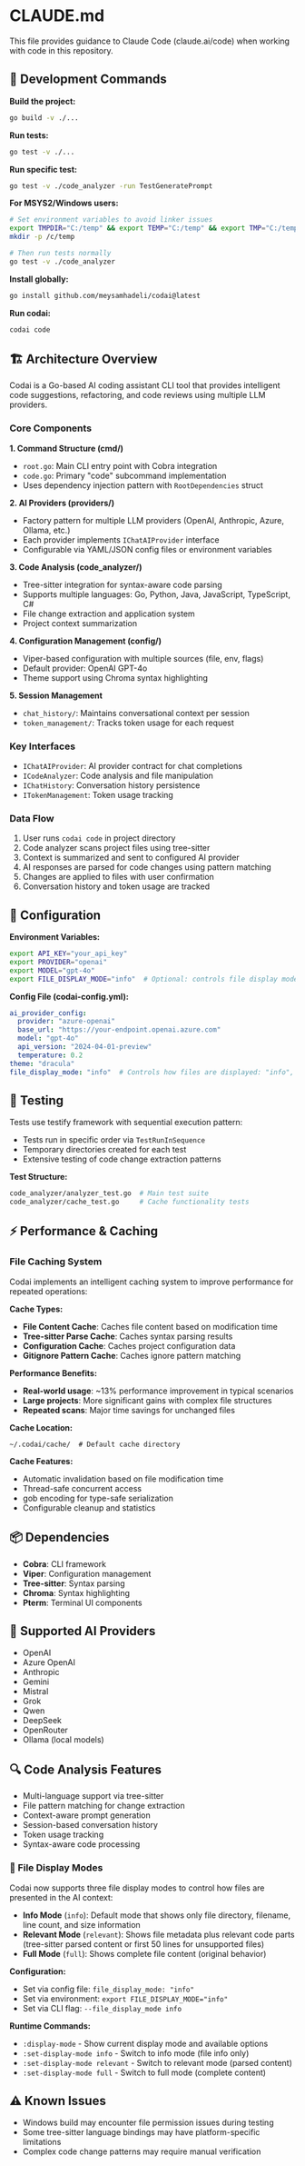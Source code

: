 # CLAUDE.md

This file provides guidance to Claude Code (claude.ai/code) when working with code in this repository.

## 🚀 Development Commands

**Build the project:**
```bash
go build -v ./...
```

**Run tests:**
```bash
go test -v ./...
```

**Run specific test:**
```bash
go test -v ./code_analyzer -run TestGeneratePrompt
```

**For MSYS2/Windows users:**
```bash
# Set environment variables to avoid linker issues
export TMPDIR="C:/temp" && export TEMP="C:/temp" && export TMP="C:/temp"
mkdir -p /c/temp

# Then run tests normally
go test -v ./code_analyzer
```

**Install globally:**
```bash
go install github.com/meysamhadeli/codai@latest
```

**Run codai:**
```bash
codai code
```

## 🏗️ Architecture Overview

Codai is a Go-based AI coding assistant CLI tool that provides intelligent code suggestions, refactoring, and code reviews using multiple LLM providers.

### Core Components

**1. Command Structure (cmd/)**
- `root.go`: Main CLI entry point with Cobra integration
- `code.go`: Primary "code" subcommand implementation
- Uses dependency injection pattern with `RootDependencies` struct

**2. AI Providers (providers/)**
- Factory pattern for multiple LLM providers (OpenAI, Anthropic, Azure, Ollama, etc.)
- Each provider implements `IChatAIProvider` interface
- Configurable via YAML/JSON config files or environment variables

**3. Code Analysis (code_analyzer/)**
- Tree-sitter integration for syntax-aware code parsing
- Supports multiple languages: Go, Python, Java, JavaScript, TypeScript, C#
- File change extraction and application system
- Project context summarization

**4. Configuration Management (config/)**
- Viper-based configuration with multiple sources (file, env, flags)
- Default provider: OpenAI GPT-4o
- Theme support using Chroma syntax highlighting

**5. Session Management**
- `chat_history/`: Maintains conversational context per session
- `token_management/`: Tracks token usage for each request

### Key Interfaces
- `IChatAIProvider`: AI provider contract for chat completions
- `ICodeAnalyzer`: Code analysis and file manipulation
- `IChatHistory`: Conversation history persistence
- `ITokenManagement`: Token usage tracking

### Data Flow
1. User runs `codai code` in project directory
2. Code analyzer scans project files using tree-sitter
3. Context is summarized and sent to configured AI provider
4. AI responses are parsed for code changes using pattern matching
5. Changes are applied to files with user confirmation
6. Conversation history and token usage are tracked

## 🔧 Configuration

**Environment Variables:**
```bash
export API_KEY="your_api_key"
export PROVIDER="openai"
export MODEL="gpt-4o"
export FILE_DISPLAY_MODE="info"  # Optional: controls file display mode
```

**Config File (codai-config.yml):**
```yaml
ai_provider_config:
  provider: "azure-openai"
  base_url: "https://your-endpoint.openai.azure.com"
  model: "gpt-4o"
  api_version: "2024-04-01-preview"
  temperature: 0.2
theme: "dracula"
file_display_mode: "info"  # Controls how files are displayed: "info", "relevant", "full"
```

## 🧪 Testing

Tests use testify framework with sequential execution pattern:
- Tests run in specific order via `TestRunInSequence`
- Temporary directories created for each test
- Extensive testing of code change extraction patterns

**Test Structure:**
```bash
code_analyzer/analyzer_test.go  # Main test suite
code_analyzer/cache_test.go     # Cache functionality tests
```

## ⚡ Performance & Caching

### File Caching System
Codai implements an intelligent caching system to improve performance for repeated operations:

**Cache Types:**
- **File Content Cache**: Caches file content based on modification time
- **Tree-sitter Parse Cache**: Caches syntax parsing results  
- **Configuration Cache**: Caches project configuration data
- **Gitignore Pattern Cache**: Caches ignore pattern matching

**Performance Benefits:**
- **Real-world usage**: ~13% performance improvement in typical scenarios
- **Large projects**: More significant gains with complex file structures
- **Repeated scans**: Major time savings for unchanged files

**Cache Location:**
```
~/.codai/cache/  # Default cache directory
```

**Cache Features:**
- Automatic invalidation based on file modification time
- Thread-safe concurrent access
- gob encoding for type-safe serialization
- Configurable cleanup and statistics

## 📦 Dependencies

- **Cobra**: CLI framework
- **Viper**: Configuration management
- **Tree-sitter**: Syntax parsing
- **Chroma**: Syntax highlighting
- **Pterm**: Terminal UI components

## 🎯 Supported AI Providers

- OpenAI
- Azure OpenAI
- Anthropic
- Gemini
- Mistral
- Grok
- Qwen
- DeepSeek
- OpenRouter
- Ollama (local models)

## 🔍 Code Analysis Features

- Multi-language support via tree-sitter
- File pattern matching for change extraction
- Context-aware prompt generation
- Session-based conversation history
- Token usage tracking
- Syntax-aware code processing

### 📄 File Display Modes

Codai now supports three file display modes to control how files are presented in the AI context:

- **Info Mode** (`info`): Default mode that shows only file directory, filename, line count, and size information
- **Relevant Mode** (`relevant`): Shows file metadata plus relevant code parts (tree-sitter parsed content or first 50 lines for unsupported files)
- **Full Mode** (`full`): Shows complete file content (original behavior)

**Configuration:**
- Set via config file: `file_display_mode: "info"`
- Set via environment: `export FILE_DISPLAY_MODE="info"`
- Set via CLI flag: `--file_display_mode info`

**Runtime Commands:**
- `:display-mode` - Show current display mode and available options
- `:set-display-mode info` - Switch to info mode (file info only)
- `:set-display-mode relevant` - Switch to relevant mode (parsed content)
- `:set-display-mode full` - Switch to full mode (complete content)

## ⚠️ Known Issues

- Windows build may encounter file permission issues during testing
- Some tree-sitter language bindings may have platform-specific limitations
- Complex code change patterns may require manual verification